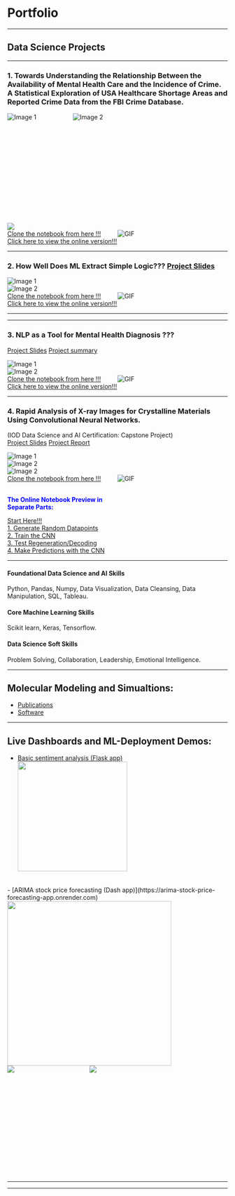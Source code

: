 # Portfolio

---

## Data Science Projects 

---
### 1. Towards Understanding the Relationship Between the Availability of Mental Health Care and the Incidence of Crime. A Statistical Exploration of USA Healthcare Shortage Areas and Reported Crime Data from the FBI Crime Database.
<div style="display: flex; width: 375px; height: 250px;">
  <img src="images/HPSA_site_example.png" alt="Image 1" style="flex: 40%;">
  <img src="images/FBI_CDE_example.png" alt="Image 2" style="flex: 60%;">
</div>
<img src="images/IOD_project1_select_EDA.png?raw=true"/>



<div style="display: flex;">
  <div style="flex: 1;">
    <!-- Text on the left -->
  <span style="display: inline-block;"><a href=" https://github.com/echanj/MHSA_vs_Crime_geomap.git">Clone the notebook from here !!!</a></span><br>
  <span style="display: inline-block;"><a href=" ./miniproject1/mini_project_main_2023.html">Click here to view the online version!!!</a></span>
  </div>
  <div style="flex: 1;">
    <!-- GIF on the right -->
    <img src="./images/mini_proj1_nb_anim.gif" alt="GIF">
  </div>
</div>

---
### 2. How Well Does ML Extract Simple Logic??? [Project Slides](./miniproject2/Mini_project2_presentation.pdf)

<div style="display: flex;">
  <img src="./miniproject2/mp2_example_slide1.png" alt="Image 1" style="flex: 100%;">
</div>
<div style="display: flex;">
  <img src="./miniproject2/mp2_example_slide2.png" alt="Image 2" style="flex: 100%;">
</div>
<div style="display: flex;">
  <div style="flex: 1;">
    <!-- Text on the left -->
  <span style="display: inline-block;"><a href=" https://github.com/echanj/logical_rule_extraction.git">Clone the notebook from here !!!</a></span><br>
  <span style="display: inline-block;"><a href="./miniproject2/miniproject2_data_models.html">Click here to view the online version!!!</a></span>
  </div>
  <div style="flex: 1;">
    <!-- GIF on the right -->
    <img src="./miniproject2/mini_proj2_nb_anim.gif" alt="GIF">
  </div>
</div>


---

---
### 3. NLP as a Tool for  Mental Health Diagnosis ??? 
[Project Slides](./miniproject3/Miniproject3_slides.pdf)
[Project summary](./miniproject3/project_summary.md)

<div style="display: flex;">
  <img src="./miniproject3/Miniproject3_example1.png" alt="Image 1" style="flex: 100%;">
</div>
<div style="display: flex;">
  <img src="./miniproject3/Miniproject3_example2.png" alt="Image 2" style="flex: 100%;">
</div>
<div style="display: flex;">
  <div style="flex: 1;">
    <!-- Text on the left -->
  <span style="display: inline-block;"><a href=" https://github.com/echanj/NLP_MH_sentiment_models.git">Clone the notebook from here !!!</a></span><br>
  <span style="display: inline-block;"><a href="./miniproject3/mini_project3_full_version.html">Click here to view the online version!!!</a></span>
  </div>
  <div style="flex: 1;">
    <!-- GIF on the right -->
    <img src="./miniproject3/mini_proj3_nb_anim.gif" alt="GIF">
  </div>
</div>


---

### 4. Rapid Analysis of X-ray Images for Crystalline Materials Using Convolutional Neural Networks.
(IOD Data Science and AI Certification: Capstone Project) 
<br>
[Project Slides](./capstone_IOD/IOD_Capstone_project_CNN_Xray_images_online.pdf)
[Project Report](./capstone_IOD/Capstone_Project_report_EJC.pdf)

<div style="display: flex;">
  <img src="./capstone_IOD/example_slide2.png" alt="Image 1" style="flex: 100%;">
</div>
<div style="display: flex;">
  <img src="./capstone_IOD/example_slide1.png" alt="Image 2" style="flex: 100%;">
</div>
<div style="display: flex;">
  <img src="./capstone_IOD/business_overview.png" alt="Image 2" style="flex: 100%;">
</div>
<div style="display: flex;">
  <div style="flex: 1;">
    <!-- Text on the left -->
  <span style="display: inline-block;"><a href=" https://github.com/echanj/CNN_2D_lattice_diffuse.git">Clone the notebook from here !!!</a></span><br>
<br>
  <p><b style="color: blue;">The Online Notebook Preview in Separate Parts:</b></p>
  <span style="display: inline-block;"><a href="capstone_IOD/README_Eric_chan_capstone_start_here.html">Start Here!!!</a></span>
  <br><span style="display: inline-block;"><a href="capstone_IOD/generate_random_datapoints.html">1. Generate Random Datapoints</a></span>
  <br><span style="display: inline-block;"><a href="capstone_IOD/CNN_cfs4_big.html">2. Train the CNN</a></span>
  <br><span style="display: inline-block;"><a href="capstone_IOD/ising_regen_test.html">3. Test Regeneration/Decoding </a></span>
  <br><span style="display: inline-block;"><a href="capstone_IOD/predict_cfs_with_CNN.html">4. Make Predictions with the CNN</a></span>
  </div>
  <div style="flex: 1;">
    <!-- GIF on the right -->
    <img src="./capstone_IOD/CFS4_vector_L2_anime.gif" alt="GIF">
  </div>
</div>



---

#### Foundational Data Science and AI Skills
 Python, Pandas, Numpy, Data Visualization, Data Cleansing, Data Manipulation, SQL, Tableau. 
####  Core Machine Learning Skills
 Scikit learn, Keras, Tensorflow. 
#### Data Science Soft Skills
Problem Solving, Collaboration, Leadership, Emotional Intelligence.

<!-- <b>The End-to-End Data Science Flow<b> 
 <img src="images/ds_flow.png" alt="Data Science Workflow"> -->
 ---
## Molecular Modeling and Simualtions:
- [Publications](https://sites.google.com/site/echanj/title-page-and-publications)
- [Software](https://sites.google.com/site/echanj/title-page-and-publications/molecular-crystals-research)


---
## Live Dashboards and ML-Deployment Demos:
- [Basic sentiment analysis (Flask app)](https://sentiment-basic-deployment-test.onrender.com) <br>
  <img src="images/basic_sentiment.png" style="height: 250px;;">
<br>
- [ARIMA stock price forecasting (Dash app)](https://arima-stock-price-forecasting-app.onrender.com)
 <br> <img src="images/Inputs_for_ARIMA_demo.png " style="width: 375px;">
<div style="display: flex; width: 375px; height: 250px;">
  <img src="images/plot_ACF_PACF.png" style="flex: 50%;">
  <img src="images/plot_ARIMA.png"  style="flex: 50%;">
</div>


<!--
- [Test to see if link is working](https://github.com/echanj/MHSA_vs_Crime_geomap/blob/main/mini_project_main_2023.html)
- [Project 2 Title](http://example.com/)
- [Project 3 Title](http://example.com/)
- [Project 4 Title](http://example.com/)
- [Project 5 Title](http://example.com/)
-->

 

---




---
<!-- <p style="font-size:11px">Page template forked from <a href="https://github.com/evanca/quick-portfolio">evanca</a></p> -->
<!-- Remove above link if you don't want to attibute -->
